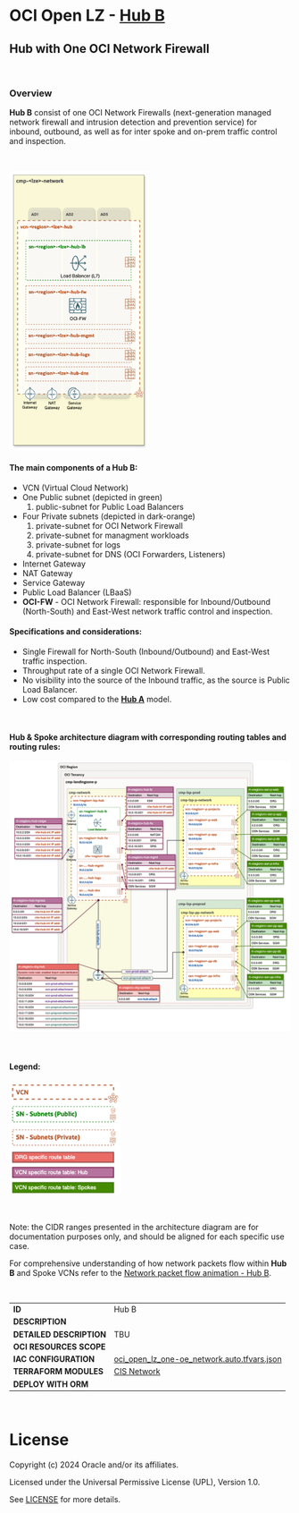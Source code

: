 # OCI Open LZ - [Hub B](#)
## Hub with One OCI Network Firewall

&nbsp; 

### Overview
**Hub B** consist of one OCI Network Firewalls (next-generation managed network firewall and intrusion detection and prevention service) for inbound, outbound, as well as for inter spoke and on-prem traffic control and inspection.

&nbsp; 

<img src="images/hub_b_design.png" width="250" height="value">

#### The main components of a **Hub B**:
- VCN (Virtual Cloud Network)
- One Public subnet (depicted in green)
    1. public-subnet for Public Load Balancers
- Four Private subnets (depicted in dark-orange)
    1. private-subnet for OCI Network Firewall
    2. private-subnet for managment workloads
    3. private-subnet for logs
    4. private-subnet for DNS (OCI Forwarders, Listeners)
- Internet Gateway
- NAT Gateway
- Service Gateway
- Public Load Balancer (LBaaS)
- **OCI-FW** - OCI Network Firewall: responsible for Inbound/Outbound (North-South) and East-West network traffic control and inspection.


#### Specifications and considerations:
- Single Firewall for North-South (Inbound/Outbound) and East-West traffic inspection.
- Throughput rate of a single OCI Network Firewall.
- No visibility into the source of the Inbound traffic, as the source is Public Load Balancer.
- Low cost compared to the **[Hub A](/addons/oci-hub-models/hub_a/readme.md)** model.
<br>

#### Hub & Spoke architecture diagram with corresponding routing tables and routing rules:

<img src="images/hub_b_routing.png" width="900" height="value">

&nbsp;

#### Legend:
<img src="images/oci_hub_models_legend.png" width="200" height="value">

&nbsp;

Note: the CIDR ranges presented in the architecture diagram are for documentation purposes only, and should be aligned for each specific use case.

For comprehensive understanding of how network packets flow within **Hub B** and Spoke VCNs refer to the [Network packet flow animation - Hub B](/hub-b-packet_flow.md).

&nbsp;

| |  |
|---|---| 
| **ID** | Hub B | 
| **DESCRIPTION** | 
| **DETAILED DESCRIPTION** | TBU |
| **OCI RESOURCES SCOPE** | |
| **IAC CONFIGURATION** | [oci_open_lz_one-oe_network.auto.tfvars.json](oci_open_lz_one-oe_network.auto.tfvars.json) |
| **TERRAFORM MODULES**| [CIS Network](https://github.com/oracle-quickstart/terraform-oci-cis-landing-zone-networking) |
| **DEPLOY WITH ORM** | |


&nbsp; 

# License

Copyright (c) 2024 Oracle and/or its affiliates.

Licensed under the Universal Permissive License (UPL), Version 1.0.

See [LICENSE](LICENSE) for more details.
